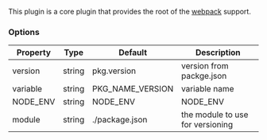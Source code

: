 This plugin is a core plugin that provides the root of the [webpack](https://webpack.js.org) support.

### Options

| Property      | Type       | Default          | Description                      |
| ------------- | -----------| -----------------| ---------------------------------|
| version       | string     | pkg.version      | version from packge.json         |
| variable      | string     | PKG_NAME_VERSION | variable name                    |
| NODE_ENV      | string     | NODE_ENV         | NODE_ENV                         |
| module        | string     | ./package.json   | the module to use for versioning |
